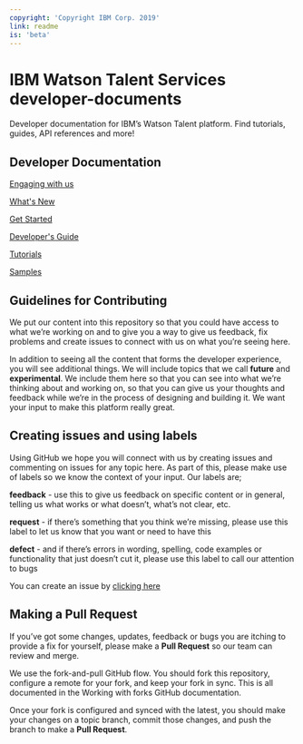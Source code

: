 ```yaml
---
copyright: 'Copyright IBM Corp. 2019'
link: readme
is: 'beta'
---
```


# IBM Watson Talent Services developer-documents

Developer documentation for IBM’s Watson Talent platform. Find tutorials, guides, API references and more!

## Developer Documentation

[Engaging with us](https://github.com/watson-talent-services/developer-documents/blob/master/get-started/engaging-with-us.md)

[What's New](https://github.com/watson-talent-services/developer-documents/blob/master/get-started/whats-new.md)

[Get Started](https://github.com/watson-talent-services/developer-documents/tree/master/get-started/get-started.md)

[Developer's Guide](https://github.com/watson-talent-services/developer-documents/tree/master/developer-guide)

[Tutorials](https://github.com/watson-talent-services/developer-documents/tree/master/tutorials)

[Samples](https://github.com/watson-talent-services/developer-documents/tree/master/samples)

## Guidelines for Contributing

We put our content into this repository so that you could have access to what we’re working on and to give you a way to give us feedback, fix problems and create issues to connect with us on what you’re seeing here.

In addition to seeing all the content that forms the developer experience, you will see additional things. We will include topics that we call **future** and **experimental**. We include them here so that you can see into what we’re thinking about and working on, so that you can give us your thoughts and feedback while we’re in the process of designing and building it. We want your input to make this platform really great.

## Creating issues and using labels

Using GitHub we hope you will connect with us by creating issues and commenting on issues for any topic here. As part of this, please make use of labels so we know the context of your input. Our labels are;

**feedback** - use this to give us feedback on specific content or in general, telling us what works or what doesn’t, what’s not clear, etc.

**request** - if there’s something that you think we’re missing, please use this label to let us know that you want or need to have this

**defect** - and if there’s errors in wording, spelling, code examples or functionality that just doesn’t cut it, please use this label to call our attention to bugs

You can create an issue by [clicking here](https://github.com/watson-talent-services/developer-documents/issues)

## Making a Pull Request

If you’ve got some changes, updates, feedback or bugs you are itching to provide a fix for yourself, please make a **Pull Request** so our team can review and merge.

We use the fork-and-pull GitHub flow. You should fork this repository, configure a remote for your fork, and keep your fork in sync. This is all documented in the Working with forks GitHub documentation.

Once your fork is configured and synced with the latest, you should make your changes on a topic branch, commit those changes, and push the branch to make a **Pull Request**.

